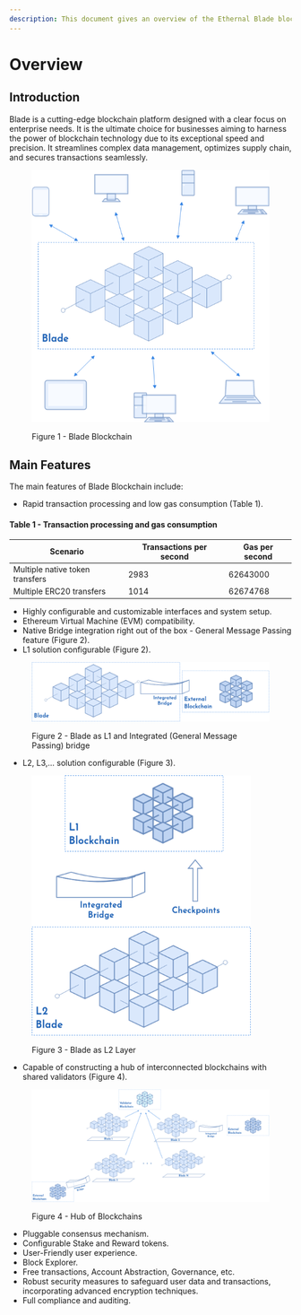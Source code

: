 ```yaml
---
description: This document gives an overview of the Ethernal Blade blockchain.
---
```


# Overview

## Introduction

Blade is a cutting-edge blockchain platform designed with a clear focus on enterprise needs. It is the ultimate choice for businesses aiming to harness the power of blockchain technology due to its exceptional speed and precision. It streamlines complex data management, optimizes supply chain, and secures transactions seamlessly.&#x20;

<figure><img src=".gitbook/assets/system_architecture-v4.drawio (1).png" alt=""><figcaption><p>Figure 1 - Blade Blockchain</p></figcaption></figure>

## Main Features

The main features of Blade Blockchain include:

* Rapid transaction processing and low gas consumption (Table 1).

#### Table 1 - Transaction processing and gas consumption

| Scenario                        | Transactions per second | Gas per second |
| ------------------------------- | ----------------------- | -------------- |
| Multiple native token transfers | 2983                    | 62643000       |
| Multiple ERC20 transfers        | 1014                    | 62674768       |

* Highly configurable and customizable interfaces and system setup.
* Ethereum Virtual Machine (EVM) compatibility.
* Native Bridge integration right out of the box - General Message Passing feature (Figure 2).
* L1 solution configurable (Figure 2).

<figure><img src=".gitbook/assets/system_architecture-L1&#x26;IntegratedBridge.drawio(1).png" alt=""><figcaption><p>Figure 2 - Blade as L1 and Integrated (General Message Passing) bridge</p></figcaption></figure>

* L2, L3,... solution configurable (Figure 3).

<figure><img src=".gitbook/assets/system_architecture-L2.drawio.png" alt="" width="391"><figcaption><p>Figure 3 - Blade as L2 Layer</p></figcaption></figure>

* Capable of constructing a hub of interconnected blockchains with shared validators (Figure 4).

<figure><img src=".gitbook/assets/system_architecture-Hub.drawio.png" alt=""><figcaption><p>Figure 4 - Hub of Blockchains</p></figcaption></figure>

* Pluggable consensus mechanism.
* Configurable Stake and Reward tokens.
* User-Friendly user experience.
* Block Explorer.
* Free transactions, Account Abstraction, Governance, etc.
* Robust security measures to safeguard user data and transactions, incorporating advanced encryption techniques. &#x20;
* Full compliance and auditing.





